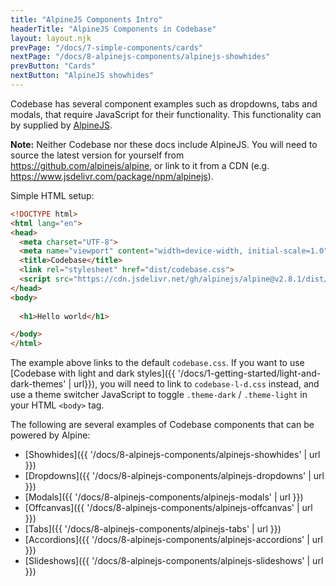 ```yaml
---
title: "AlpineJS Components Intro"
headerTitle: "AlpineJS Components in Codebase"
layout: layout.njk
prevPage: "/docs/7-simple-components/cards"
nextPage: "/docs/8-alpinejs-components/alpinejs-showhides"
prevButton: "Cards"
nextButton: "AlpineJS showhides"
---
```


<p class="t-lg t-thin">Codebase has several component examples such as dropdowns, tabs and modals, that require JavaScript for their functionality. This functionality can by supplied by <a href="https://github.com/alpinejs/alpine">AlpineJS</a>.</p>

<div class="mb-3 panel-responsive bl-heavy b-color-primary bg-color-primary-alt">
<strong>Note:</strong> Neither Codebase nor these docs include AlpineJS. You will need to source the latest version for yourself from <a href="https://github.com/alpinejs/alpine">https://github.com/alpinejs/alpine</a>, or link to it from a CDN (e.g. <a href="https://www.jsdelivr.com/package/npm/alpinejs">https://www.jsdelivr.com/package/npm/alpinejs</a>).
</div>

Simple HTML setup:

```html
<!DOCTYPE html>
<html lang="en">
<head>
  <meta charset="UTF-8">
  <meta name="viewport" content="width=device-width, initial-scale=1.0">
  <title>Codebase</title>
  <link rel="stylesheet" href="dist/codebase.css">
  <script src="https://cdn.jsdelivr.net/gh/alpinejs/alpine@v2.8.1/dist/alpine.min.js" defer></script>
</head>
<body>
  
  <h1>Hello world</h1>

</body>
</html>
```

The example above links to the default `codebase.css`. If you want to use [Codebase with light and dark styles]({{ '/docs/1-getting-started/light-and-dark-themes' | url}}), you will need to link to `codebase-l-d.css` instead, and use a theme switcher JavaScript to toggle `.theme-dark` / `.theme-light` in your HTML `<body>` tag.


The following are several examples of Codebase components that can be powered by Alpine:

* [Showhides]({{ '/docs/8-alpinejs-components/alpinejs-showhides' | url }})
* [Dropdowns]({{ '/docs/8-alpinejs-components/alpinejs-dropdowns' | url }})
* [Modals]({{ '/docs/8-alpinejs-components/alpinejs-modals' | url }})
* [Offcanvas]({{ '/docs/8-alpinejs-components/alpinejs-offcanvas' | url }})
* [Tabs]({{ '/docs/8-alpinejs-components/alpinejs-tabs' | url }})
* [Accordions]({{ '/docs/8-alpinejs-components/alpinejs-accordions' | url }})
* [Slideshows]({{ '/docs/8-alpinejs-components/alpinejs-slideshows' | url }})


